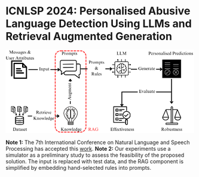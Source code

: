 # ICNLSP 2024: Personalised Abusive Language Detection Using LLMs and Retrieval Augmented Generation

![My Image](RAG_LLM_new.png)

**Note 1:** The 7th International Conference on Natural Language and Speech Processing has accepted this [work](https://github.com/tsungcheng-yao-griffith/ICNLSP-Personalised-Abusive-Language-Detection-Using-LLMs-and-Retrieval-Augmented-Generation/blob/main/Personalised%20Abusive%20Language%20Detection%20Using%20LLMs%20and%20Retrieval-Augmented%20Generation.pdf). **Note 2:** Our experiments use a simulator as a preliminary study to assess the feasibility of the proposed solution. The input is replaced with test data, and the RAG component is simplified by embedding hand-selected rules into prompts.
